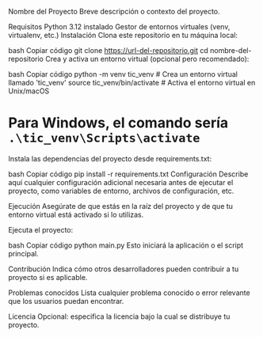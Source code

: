 Nombre del Proyecto
Breve descripción o contexto del proyecto.

Requisitos
Python 3.12 instalado
Gestor de entornos virtuales (venv, virtualenv, etc.)
Instalación
Clona este repositorio en tu máquina local:

bash
Copiar código
git clone https://url-del-repositorio.git
cd nombre-del-repositorio
Crea y activa un entorno virtual (opcional pero recomendado):

bash
Copiar código
python -m venv tic_venv # Crea un entorno virtual llamado 'tic_venv'
source tic_venv/bin/activate # Activa el entorno virtual en Unix/macOS

# Para Windows, el comando sería `.\tic_venv\Scripts\activate`

Instala las dependencias del proyecto desde requirements.txt:

bash
Copiar código
pip install -r requirements.txt
Configuración
Describe aquí cualquier configuración adicional necesaria antes de ejecutar el proyecto, como variables de entorno, archivos de configuración, etc.

Ejecución
Asegúrate de que estás en la raíz del proyecto y de que tu entorno virtual está activado si lo utilizas.

Ejecuta el proyecto:

bash
Copiar código
python main.py
Esto iniciará la aplicación o el script principal.

Contribución
Indica cómo otros desarrolladores pueden contribuir a tu proyecto si es aplicable.

Problemas conocidos
Lista cualquier problema conocido o error relevante que los usuarios puedan encontrar.

Licencia
Opcional: especifica la licencia bajo la cual se distribuye tu proyecto.
